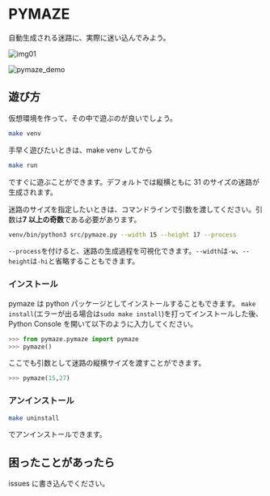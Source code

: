 # PYMAZE

自動生成される迷路に、実際に迷い込んでみよう。

![img01](https://user-images.githubusercontent.com/72956592/103644547-e37ad280-4f99-11eb-841f-8afa114277e4.png)

![pymaze_demo](https://user-images.githubusercontent.com/72956592/160869261-21192be5-0223-4303-a72a-568b49a2fc2e.gif)

## 遊び方

仮想環境を作って、その中で遊ぶのが良いでしょう。

```sh
make venv
```

手早く遊びたいときは、make venv してから

```sh
make run
```

ですぐに遊ぶことができます。デフォルトでは縦横ともに 31 のサイズの迷路が生成されます。

迷路のサイズを指定したいときは、コマンドラインで引数を渡してください。引数は**7 以上の奇数**である必要があります。

```sh
venv/bin/python3 src/pymaze.py --width 15 --height 17 --process
```

`--process`を付けると、迷路の生成過程を可視化できます。`--width`は`-w`、`--height`は`-hi`と省略することもできます。

### インストール

pymaze は python パッケージとしてインストールすることもできます。
`make install`(エラーが出る場合は`sudo make install`)を打ってインストールした後、
Python Console を開いて以下のように入力してください。

```py
>>> from pymaze.pymaze import pymaze
>>> pymaze()
```

ここでも引数として迷路の縦横サイズを渡すことができます。

```py
>>> pymaze(15,27)
```

### アンインストール

```sh
make uninstall
```

でアンインストールできます。

## 困ったことがあったら

issues に書き込んでください。
